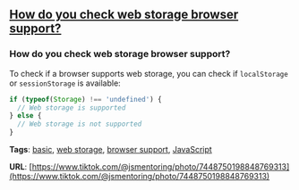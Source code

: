 ## [How do you check web storage browser support?](#how-do-you-check-web-storage-browser-support)

### How do you check web storage browser support?

To check if a browser supports web storage, you can check if `localStorage` or `sessionStorage` is available:

```javascript
if (typeof(Storage) !== 'undefined') {
  // Web storage is supported
} else {
  // Web storage is not supported
}
```

**Tags**: [basic](./level/basic), [web storage](./theme/web_storage), [browser support](./theme/browser_support), [JavaScript](./theme/javascript)

**URL**: [https://www.tiktok.com/@jsmentoring/photo/7448750198848769313](https://www.tiktok.com/@jsmentoring/photo/7448750198848769313)
